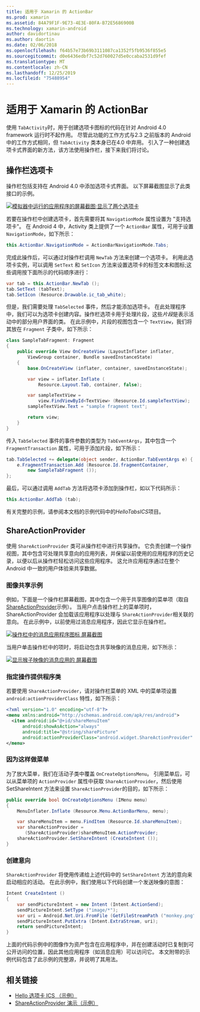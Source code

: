 ```yaml
---
title: 适用于 Xamarin 的 ActionBar
ms.prod: xamarin
ms.assetid: 84A79F1F-9E73-4E3E-80FA-B72E5686900B
ms.technology: xamarin-android
author: davidortinau
ms.author: daortin
ms.date: 02/06/2018
ms.openlocfilehash: f64b57e73b69b3111087ca1352f5fb9536f855e5
ms.sourcegitcommit: d0e6436edbf7c52d760027d5e0ccaba2531d9fef
ms.translationtype: MT
ms.contentlocale: zh-CN
ms.lasthandoff: 12/25/2019
ms.locfileid: "75488954"
---
```

# <a name="actionbar-for-xamarinandroid"></a>适用于 Xamarin 的 ActionBar

使用 `TabActivity`时，用于创建选项卡图标的代码在针对 Android 4.0 framework 运行时不起作用。 尽管此功能的工作方式与2.3 之前版本的 Android 中的工作方式相同，但 `TabActivity` 类本身已在4.0 中弃用。 引入了一种创建选项卡式界面的新方法，该方法使用操作栏，接下来我们将讨论。

## <a name="action-bar-tabs"></a>操作栏选项卡

操作栏包括支持在 Android 4.0 中添加选项卡式界面。
以下屏幕截图显示了此类接口的示例。

[![模拟器中运行的应用程序的屏幕截图;显示了两个选项卡](action-bar-images/25-actionbartabs.png)](action-bar-images/25-actionbartabs.png#lightbox)

若要在操作栏中创建选项卡，首先需要将其 `NavigationMode` 属性设置为 "支持选项卡"。 在 Android 4 中，Activity 类上提供了一个 `ActionBar` 属性，可用于设置 `NavigationMode`，如下所示：

```csharp
this.ActionBar.NavigationMode = ActionBarNavigationMode.Tabs;
```

完成此操作后，可以通过对操作栏调用 `NewTab` 方法来创建一个选项卡。 利用此选项卡实例，可以调用 `SetText` 和 `SetIcon` 方法来设置选项卡的标签文本和图标;这些调用按下面所示的代码顺序进行：

```csharp
var tab = this.ActionBar.NewTab ();
tab.SetText (tabText);
tab.SetIcon (Resource.Drawable.ic_tab_white);
```

但是，我们需要处理 `TabSelected` 事件，然后才能添加选项卡。 在此处理程序中，我们可以为选项卡创建内容。操作栏选项卡用于处理片段，这些*片段*是表示活动中的部分用户界面的类。 在此示例中，片段的视图包含一个 `TextView`，我们将其放在 `Fragment` 子类中，如下所示：

```csharp
class SampleTabFragment: Fragment
{           
    public override View OnCreateView (LayoutInflater inflater,
        ViewGroup container, Bundle savedInstanceState)
    {
        base.OnCreateView (inflater, container, savedInstanceState);

        var view = inflater.Inflate (
            Resource.Layout.Tab, container, false);

        var sampleTextView =
            view.FindViewById<TextView> (Resource.Id.sampleTextView);            
        sampleTextView.Text = "sample fragment text";

        return view;
    }
}
```

传入 `TabSelected` 事件的事件参数的类型为 `TabEventArgs`，其中包含一个 `FragmentTransaction` 属性，可用于添加片段，如下所示：

```csharp
tab.TabSelected += delegate(object sender, ActionBar.TabEventArgs e) {             
    e.FragmentTransaction.Add (Resource.Id.fragmentContainer,
        new SampleTabFragment ());
};
```

最后，可以通过调用 `AddTab` 方法将选项卡添加到操作栏，如以下代码所示：

```csharp
this.ActionBar.AddTab (tab);
```

有关完整的示例，请参阅本文档的示例代码中的*HelloTabsICS*项目。

## <a name="shareactionprovider"></a>ShareActionProvider

使用 `ShareActionProvider` 类可从操作栏中进行共享操作。 它负责创建一个操作视图，其中包含可处理共享意向的应用列表，并保留以前使用的应用程序的历史记录，以便以后从操作栏轻松访问这些应用程序。 这允许应用程序通过在整个 Android 中一致的用户体验来共享数据。

### <a name="image-sharing-example"></a>图像共享示例

例如，下面是一个操作栏屏幕截图，其中包含一个用于共享图像的菜单项（取自[ShareActionProvider](https://docs.microsoft.com/samples/xamarin/monodroid-samples/shareactionproviderdemo)示例）。 当用户点击操作栏上的菜单项时，ShareActionProvider 会加载该应用程序以处理与 `ShareActionProvider`相关联的意向。 在此示例中，以前使用过消息应用程序，因此它显示在操作栏。

[![操作栏中的消息应用程序图标 屏幕截图](action-bar-images/09-shareactionprovider.png)](action-bar-images/09-shareactionprovider.png#lightbox)

当用户单击操作栏中的项时，将启动包含共享映像的消息应用，如下所示：

[![显示猴子映像的消息应用的 屏幕截图](action-bar-images/10-messagewithimage.png)](action-bar-images/10-messagewithimage.png#lightbox)

### <a name="specifying-the-action-provider-class"></a>指定操作提供程序类

若要使用 `ShareActionProvider`，请对操作栏菜单的 XML 中的菜单项设置 `android:actionProviderClass` 特性，如下所示：

```xml
<?xml version="1.0" encoding="utf-8"?>
<menu xmlns:android="http://schemas.android.com/apk/res/android">
  <item android:id="@+id/shareMenuItem"
      android:showAsAction="always"
      android:title="@string/sharePicture"
      android:actionProviderClass="android.widget.ShareActionProvider" />
</menu>
```

### <a name="inflating-the-menu"></a>因为这样做菜单

为了放大菜单，我们在活动子类中覆盖 `OnCreateOptionsMenu`。 引用菜单后，可以从菜单项的 `ActionProvider` 属性中获取 `ShareActionProvider`，然后使用 SetShareIntent 方法来设置 `ShareActionProvider`的目的，如下所示：

```csharp
public override bool OnCreateOptionsMenu (IMenu menu)
{
    MenuInflater.Inflate (Resource.Menu.ActionBarMenu, menu);       

    var shareMenuItem = menu.FindItem (Resource.Id.shareMenuItem);           
    var shareActionProvider =
       (ShareActionProvider)shareMenuItem.ActionProvider;
    shareActionProvider.SetShareIntent (CreateIntent ());
}
```

### <a name="creating-the-intent"></a>创建意向

`ShareActionProvider` 将使用传递给上述代码中的 `SetShareIntent` 方法的意向来启动相应的活动。 在此示例中，我们使用以下代码创建一个发送映像的意图：

```csharp
Intent CreateIntent ()
{  
    var sendPictureIntent = new Intent (Intent.ActionSend);
    sendPictureIntent.SetType ("image/*");
    var uri = Android.Net.Uri.FromFile (GetFileStreamPath ("monkey.png"));          
    sendPictureIntent.PutExtra (Intent.ExtraStream, uri);
    return sendPictureIntent;
}
```

上面的代码示例中的图像作为资产包含在应用程序中，并在创建活动时已复制到可公开访问的位置，因此其他应用程序（如消息应用）可以访问它。 本文附带的示例代码包含了此示例的完整源，并说明了其用法。

## <a name="related-links"></a>相关链接

- [Hello 选项卡 ICS （示例）](https://docs.microsoft.com/samples/xamarin/monodroid-samples/hellotabsics)
- [ShareActionProvider 演示（示例）](https://docs.microsoft.com/samples/xamarin/monodroid-samples/shareactionproviderdemo)
